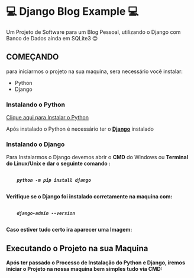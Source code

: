 <h1> 💻 Django Blog Example 💻</h1>
Um Projeto de Software para um Blog Pessoal, utilizando o Django com Banco de Dados ainda em SQLite3 😊

<h2>COMEÇANDO</h2>
<p> para iniciarmos o projeto na sua maquina, sera necessário você instalar: </p>
<ul>
  <li>Python</li>
  <li>Django</li>
</ul>
<h3> Instalando o Python </h3>
<p><a href="https://www.python.org/downloads/" target="_blank"> Clique aqui para Instalar o Python</a></p>
<p> Após instalado o Python é necessário ter o <a href="https://docs.djangoproject.com/en/3.2/" target="_blank"><b>Django</b></a> instalado </p>

<h3> Instalando o Django </h3>
<p> Para Instalarmos o Django devemos abrir o <b>CMD</b> do Windows ou <b> Terminal do Linux/Unix e dar o seguinte comando :
<pre>
  <code>
    <i>python -m pip install django</i>
  </code>
</pre>
<p> Verifique se o Django foi instalado corretamente na maquina com: </p>
<pre>
  <code>
    <i>django-admin --version </i>
  </code>
</pre>
<p> Caso estiver tudo certo ira aparecer uma Imagem: </p>
<h2> Executando o Projeto na sua Maquina </h2>
<p> Após ter passado o Processo de Instalação do Python e Django, iremos iniciar o Projeto na nossa maquina bem simples <b> tudo via CMD: </b></p>
<pre>
  <code>
    
  </code>
</pre>
